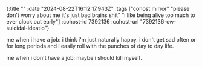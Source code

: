 {:title ""
 :date "2024-08-22T16:12:17.943Z"
 :tags ["cohost mirror" "please don't worry about me it's just bad brains shit" "i like being alive too much to ever clock out early"]
 :cohost-id 7392136
 :cohost-url "7392136-cw-suicidal-ideatio"}

me when i have a job: i think i'm just naturally happy. i don't get sad often or for long periods and i easily roll with the punches of day to day life.

me when i don't have a job: maybe i should kill myself.